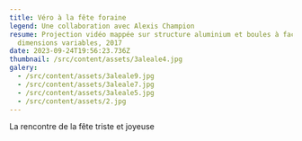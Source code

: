 ```yaml
---
title: Véro à la fête foraine
legend: Une collaboration avec Alexis Champion
resume: Projection vidéo mappée sur structure aluminium et boules à facettes,
  dimensions variables, 2017
date: 2023-09-24T19:56:23.736Z
thumbnail: /src/content/assets/3aleale4.jpg
galery:
  - /src/content/assets/3aleale9.jpg
  - /src/content/assets/3aleale7.jpg
  - /src/content/assets/3aleale5.jpg
  - /src/content/assets/2.jpg
---
```


L﻿a rencontre de la fête triste et joyeuse
